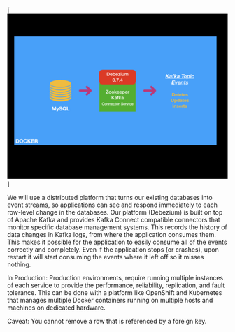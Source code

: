 [![DASHBOARD](https://github.com/ayushhub/KafkaCDC/blob/master/CDCKafka.jpeg)]

We will use a distributed platform that turns our existing databases into event streams, so applications can see and respond immediately to each row-level change in the databases. Our platform (Debezium) is built on top of Apache Kafka and provides Kafka Connect compatible connectors that monitor specific database management systems. This records the history of data changes in Kafka logs, from where the application consumes them. This makes it possible for the application to easily consume all of the events correctly and completely. Even if the application stops (or crashes), upon restart it will start consuming the events where it left off so it misses nothing.

In Production: 
Production environments, require running multiple instances of each service to provide the performance, reliability, replication, and fault tolerance. 
This can be done with a platform like OpenShift and Kubernetes that manages multiple Docker containers running on multiple hosts and machines on dedicated hardware.

Caveat: You cannot remove a row that is referenced by a foreign key.
